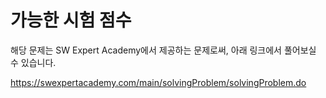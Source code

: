 # 가능한 시험 점수

해당 문제는 SW Expert Academy에서 제공하는 문제로써, 아래 링크에서 풀어보실 수 있습니다.

https://swexpertacademy.com/main/solvingProblem/solvingProblem.do